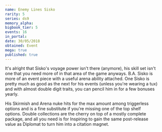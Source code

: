 ```yaml
---
name: Enemy Lines Sisko
rarity: 5
series: ds9
memory_alpha:
bigbook_tier: 5
events: 16
in_portal:
date: 30/05/2018
obtained: Event
mega: true
published: true
---
```


It's alright that Sisko's voyage power isn't there (anymore), his skill set isn't one that you need more of in that area of the game anyways. B.A. Sisko is more of an event piece with a useful arena ability attached. One Sisko is pretty much as good as the next for his events (unless you're wearing a tux) and with almost double digit traits, you can pencil him in for a few bonuses yearly.

His Skirmish and Arena nuke hits for the max amount among triggerless options and is a fine substitute if you're missing one of the top shelf options. Double collections are the cherry on top of a mostly complete package, and all you need is for Inspiring to gain the same post-release value as Diplomat to turn him into a citation magnet.
